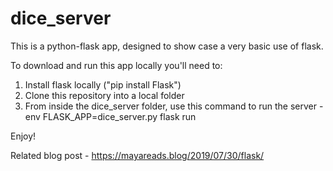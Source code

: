 # dice_server
This is a python-flask app, designed to show case a very basic use of flask.

To download and run this app locally you'll need to:
1. Install flask locally ("pip install Flask")
1. Clone this repository into a local folder
1. From inside the dice_server folder, use this command to run the server - env FLASK_APP=dice_server.py flask run

Enjoy!

Related blog post - 
https://mayareads.blog/2019/07/30/flask/
